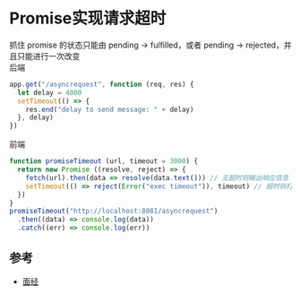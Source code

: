 # Promise实现请求超时

抓住 promise 的状态只能由 pending -> fulfilled，或者 pending -> rejected，并且只能进行一次改变  
后端
```js
app.get("/asyncrequest", function (req, res) {
  let delay = 4000
  setTimeout(() => {
    res.end("delay to send message: " + delay)
  }, delay)
})
```
前端
```js
function promiseTimeout (url, timeout = 3000) {
  return new Promise ((resolve, reject) => {
    fetch(url).then(data => resolve(data.text())) // 无超时则输出响应信息
    setTimeout(() => reject(Error("exec timeout")), timeout) // 超时则打印错误：exec timeout
  })
}
promiseTimeout("http://localhost:8081/asyncrequest")
  .then((data) => console.log(data))
  .catch((err) => console.log(err))
```


## 参考
- [面经](https://github.com/lawler61/blog/issues/7)